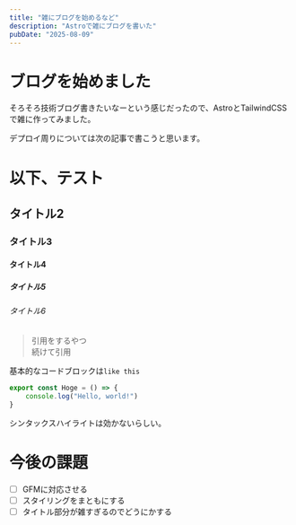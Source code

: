 ```yaml
---
title: "雑にブログを始めるなど"
description: "Astroで雑にブログを書いた"
pubDate: "2025-08-09"
---
```


# ブログを始めました

そろそろ技術ブログ書きたいなーという感じだったので、AstroとTailwindCSSで雑に作ってみました。

デプロイ周りについては次の記事で書こうと思います。

# 以下、テスト

## タイトル2

### タイトル3

#### タイトル4

##### タイトル5

###### タイトル6

> 引用をするやつ  
> 続けて引用

基本的なコードブロックは`like this`

```TypeScript
export const Hoge = () => {
    console.log("Hello, world!")
}
```

シンタックスハイライトは効かないらしい。

# 今後の課題

- [ ] GFMに対応させる
- [ ] スタイリングをまともにする
- [ ] タイトル部分が雑すぎるのでどうにかする
